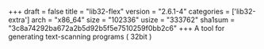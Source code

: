 +++
draft = false
title = "lib32-flex"
version = "2.6.1-4"
categories = ['lib32-extra']
arch = "x86_64"
size = "102336"
usize = "333762"
sha1sum = "3c8a74292ba672a2b5d92b5f5e7510259f0bb2c6"
+++
A tool for generating text-scanning programs ( 32bit )